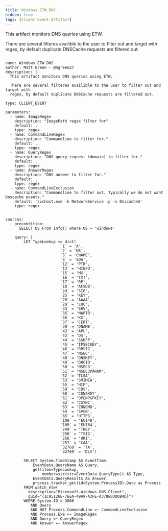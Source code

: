 ```yaml
---
title: Windows.ETW.DNS
hidden: true
tags: [Client Event Artifact]
---
```


This artifact monitors DNS queries using ETW.

There are several filteres availible to the user to filter out and target with
regex, by default duplicate DNSCache requests are filtered out.


<pre><code class="language-yaml">
name: Windows.ETW.DNS
author: Matt Green - @mgreen27
description: |
  This artifact monitors DNS queries using ETW.

  There are several filteres availible to the user to filter out and target with
  regex, by default duplicate DNSCache requests are filtered out.

type: CLIENT_EVENT

parameters:
  - name: ImageRegex
    description: "ImagePath regex filter for"
    default: .
    type: regex
  - name: CommandLineRegex
    description: "Commandline to filter for."
    default: .
    type: regex
  - name: QueryRegex
    description: "DNS query request (domain) to filter for."
    default: .
    type: regex
  - name: AnswerRegex
    description: "DNS answer to filter for."
    default: .
    type: regex
  - name: CommandLineExclusion
    description: "Commandline to filter out. Typically we do not want Dnscache events."
    default: 'svchost.exe -k NetworkService -p -s Dnscache$'
    type: regex


sources:
  - precondition:
      SELECT OS From info() where OS = 'windows'

    query: |
        LET TypeLookup &lt;= dict(
                        `1` = 'A',
                        `2` = 'NS',
                        `5` = 'CNAME',
                        `6` = 'SOA',
                        `12` = 'PTR',
                        `13` = 'HINFO',
                        `15` = 'MX',
                        `16` = 'TXT',
                        `17` = 'RP',
                        `18` = 'AFSDB',
                        `24` = 'SIG',
                        `25` = 'KEY',
                        `28` = 'AAAA',
                        `29` = 'LOC',
                        `33` = 'SRV',
                        `35` = 'NAPTR',
                        `36` = 'KX',
                        `37` = 'CERT',
                        `39` = 'DNAME',
                        `42` = 'APL',
                        `43` = 'DS',
                        `44` = 'SSHFP',
                        `45` = 'IPSECKEY',
                        `46` = 'RRSIG',
                        `47` = 'NSEC',
                        `48` = 'DNSKEY',
                        `49` = 'DHCID',
                        `50` = 'NSEC3',
                        `51` = 'NSEC3PARAM',
                        `52` = 'TLSA',
                        `53` = 'SMIMEA',
                        `55` = 'HIP',
                        `59` = 'CDS',
                        `60` = 'CDNSKEY',
                        `61` = 'OPENPGPKEY',
                        `62` = 'CSYNC',
                        `63` = 'ZONEMD',
                        `64` = 'SVCB',
                        `65` = 'HTTPS',
                        `108` = 'EUI48',
                        `109` = 'EUI64',
                        `249` = 'TKEY',
                        `250` = 'TSIG',
                        `256` = 'URI',
                        `257` = 'CAA',
                        `32768` = 'TA',
                        `32769` = 'DLV')

        SELECT System.TimeStamp AS EventTime,
            EventData.QueryName AS Query,
            get(item=TypeLookup,
                member=str(str=EventData.QueryType)) AS Type,
            EventData.QueryResults AS Answer,
            process_tracker_get(id=System.ProcessID).Data as Process
        FROM watch_etw(
          description="Microsoft-Windows-DNS-Client",
          guid="{1C95126E-7EEA-49A9-A3FE-A378B03DDB4D}")
        WHERE System.ID = 3008
           AND Query
           AND NOT Process.CommandLine =~ CommandLineExclusion
           AND Process.Exe =~ ImageRegex
           AND Query =~ QueryRegex
           AND Answer =~ AnswerRegex

</code></pre>

